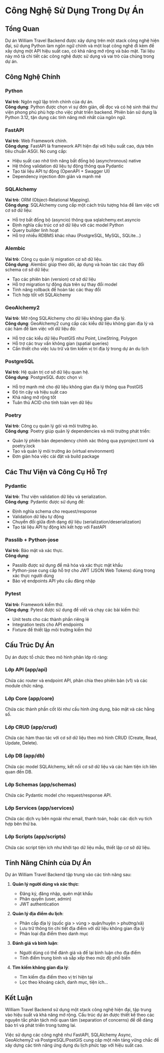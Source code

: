 # Công Nghệ Sử Dụng Trong Dự Án

## Tổng Quan

Dự án William Travel Backend được xây dựng trên một stack công nghệ hiện đại, sử dụng Python làm ngôn ngữ chính và một loạt công nghệ đi kèm để xây dựng một API hiệu suất cao, có khả năng mở rộng và bảo mật. Tài liệu này mô tả chi tiết các công nghệ được sử dụng và vai trò của chúng trong dự án.

## Công Nghệ Chính

### Python
**Vai trò**: Ngôn ngữ lập trình chính của dự án.  
**Công dụng**: Python được chọn vì sự đơn giản, dễ đọc và có hệ sinh thái thư viện phong phú phù hợp cho việc phát triển backend. Phiên bản sử dụng là Python 3.12, tận dụng các tính năng mới nhất của ngôn ngữ.

### FastAPI
**Vai trò**: Web Framework chính.  
**Công dụng**: FastAPI là framework API hiện đại với hiệu suất cao, dựa trên tiêu chuẩn ASGI. Nó cung cấp:
- Hiệu suất cao nhờ tính năng bất đồng bộ (asynchronous) native
- Hệ thống validation dữ liệu tự động thông qua Pydantic
- Tạo tài liệu API tự động (OpenAPI + Swagger UI)
- Dependency injection đơn giản và mạnh mẽ

### SQLAlchemy
**Vai trò**: ORM (Object-Relational Mapping).  
**Công dụng**: SQLAlchemy cung cấp một cách trừu tượng hóa để làm việc với cơ sở dữ liệu:
- Hỗ trợ bất đồng bộ (asyncio) thông qua sqlalchemy.ext.asyncio
- Định nghĩa cấu trúc cơ sở dữ liệu với các model Python
- Query builder linh hoạt
- Hỗ trợ nhiều RDBMS khác nhau (PostgreSQL, MySQL, SQLite...)

### Alembic
**Vai trò**: Công cụ quản lý migration cơ sở dữ liệu.  
**Công dụng**: Alembic giúp theo dõi, áp dụng và hoàn tác các thay đổi schema cơ sở dữ liệu:
- Tạo các phiên bản (version) cơ sở dữ liệu
- Hỗ trợ migration tự động dựa trên sự thay đổi model
- Tính năng rollback để hoàn tác các thay đổi
- Tích hợp tốt với SQLAlchemy

### GeoAlchemy2
**Vai trò**: Mở rộng SQLAlchemy cho dữ liệu không gian địa lý.  
**Công dụng**: GeoAlchemy2 cung cấp các kiểu dữ liệu không gian địa lý và các hàm để làm việc với dữ liệu đó:
- Hỗ trợ các kiểu dữ liệu PostGIS như Point, LineString, Polygon
- Hỗ trợ các truy vấn không gian (spatial queries)
- Cần thiết cho việc lưu trữ và tìm kiếm vị trí địa lý trong dự án du lịch

### PostgreSQL
**Vai trò**: Hệ quản trị cơ sở dữ liệu quan hệ.  
**Công dụng**: PostgreSQL được chọn vì:
- Hỗ trợ mạnh mẽ cho dữ liệu không gian địa lý thông qua PostGIS
- Độ tin cậy và hiệu suất cao
- Khả năng mở rộng tốt
- Tuân thủ ACID cho tính toàn vẹn dữ liệu

### Poetry
**Vai trò**: Công cụ quản lý gói và môi trường ảo.  
**Công dụng**: Poetry giúp quản lý dependencies và môi trường phát triển:
- Quản lý phiên bản dependency chính xác thông qua pyproject.toml và poetry.lock
- Tạo và quản lý môi trường ảo (virtual environment)
- Đơn giản hóa việc cài đặt và build package

## Các Thư Viện và Công Cụ Hỗ Trợ

### Pydantic
**Vai trò**: Thư viện validation dữ liệu và serialization.  
**Công dụng**: Pydantic được sử dụng để:
- Định nghĩa schema cho request/response
- Validation dữ liệu tự động
- Chuyển đổi giữa định dạng dữ liệu (serialization/deserialization)
- Tạo tài liệu API tự động khi kết hợp với FastAPI

### Passlib + Python-jose
**Vai trò**: Bảo mật và xác thực.  
**Công dụng**:
- Passlib được sử dụng để mã hóa và xác thực mật khẩu
- Python-jose cung cấp hỗ trợ cho JWT (JSON Web Tokens) dùng trong xác thực người dùng
- Bảo vệ endpoints API yêu cầu đăng nhập

### Pytest
**Vai trò**: Framework kiểm thử.  
**Công dụng**: Pytest được sử dụng để viết và chạy các bài kiểm thử:
- Unit tests cho các thành phần riêng lẻ
- Integration tests cho API endpoints
- Fixture để thiết lập môi trường kiểm thử

## Cấu Trúc Dự Án

Dự án được tổ chức theo mô hình phân lớp rõ ràng:

### Lớp API (app/api)
Chứa các router và endpoint API, phân chia theo phiên bản (v1) và các module chức năng.

### Lớp Core (app/core)
Chứa các thành phần cốt lõi như cấu hình ứng dụng, bảo mật và các hằng số.

### Lớp CRUD (app/crud)
Chứa các hàm thao tác với cơ sở dữ liệu theo mô hình CRUD (Create, Read, Update, Delete).

### Lớp DB (app/db)
Chứa các model SQLAlchemy, kết nối cơ sở dữ liệu và các hàm tiện ích liên quan đến DB.

### Lớp Schemas (app/schemas)
Chứa các Pydantic model cho request/response API.

### Lớp Services (app/services)
Chứa các dịch vụ bên ngoài như email, thanh toán, hoặc các dịch vụ tích hợp bên thứ ba.

### Lớp Scripts (app/scripts)
Chứa các script tiện ích như khởi tạo dữ liệu mẫu, thiết lập cơ sở dữ liệu.

## Tính Năng Chính của Dự Án

Dự án William Travel Backend tập trung vào các tính năng sau:

1. **Quản lý người dùng và xác thực**:
   - Đăng ký, đăng nhập, quên mật khẩu
   - Phân quyền (user, admin)
   - JWT authentication

2. **Quản lý địa điểm du lịch**:
   - Phân cấp địa lý (quốc gia > vùng > quận/huyện > phường/xã)
   - Lưu trữ thông tin chi tiết địa điểm với dữ liệu không gian địa lý
   - Phân loại địa điểm theo danh mục

3. **Đánh giá và bình luận**:
   - Người dùng có thể đánh giá và để lại bình luận cho địa điểm
   - Tính điểm trung bình và sắp xếp theo mức độ phổ biến

4. **Tìm kiếm không gian địa lý**:
   - Tìm kiếm địa điểm theo vị trí hiện tại
   - Lọc theo khoảng cách, danh mục, tiện ích...

## Kết Luận

William Travel Backend sử dụng một stack công nghệ hiện đại, tập trung vào hiệu suất và khả năng mở rộng. Cấu trúc dự án được thiết kế theo các nguyên tắc phân tách mối quan tâm (separation of concerns) để dễ dàng bảo trì và phát triển trong tương lai.

Việc sử dụng các công nghệ như FastAPI, SQLAlchemy Async, GeoAlchemy2 và PostgreSQL/PostGIS cung cấp một nền tảng vững chắc để xây dựng các tính năng ứng dụng du lịch phức tạp với hiệu suất cao.
